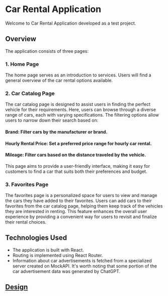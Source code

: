 # Car Rental Application

Welcome to Car Rental Application developed as a test project.

## Overview

The application consists of three pages:


### 1. Home Page
The home page serves as an introduction to services. Users will find a general overview of the car rental options available. 

### 2. Car Catalog Page
The car catalog page is designed to assist users in finding the perfect vehicle for their requirements. Here, users can browse through a diverse range of cars, each with varying specifications. The filtering options allow users to narrow down their search based on:

#### Brand: Filter cars by the manufacturer or brand.
#### Hourly Rental Price: Set a preferred price range for hourly car rental.
#### Mileage: Filter cars based on the distance traveled by the vehicle.

This page aims to provide a user-friendly interface, making it easy for customers to find a car that suits both their preferences and budget.

### 3. Favorites Page
The favorites page is a personalized space for users to view and manage the cars they have added to their favorites. Users can add cars to their favorites from the car catalog page, helping them keep track of the vehicles they are interested in renting. This feature enhances the overall user experience by providing a convenient way for users to revisit and finalize their rental choices.

## Technologies Used
* The application is built with React.
* Routing is implemented using React Router.
* Information about car advertisements is fetched from a specialized server created on MockAPI. It's worth noting that some portion of the car advertisement data was generated by ChatGPT.


## <a href="https://www.figma.com/design/XhC8FSCfAkraEF5l7Hx4fL/Test?node-id=12-213&t=S1XRxOVYBwCt9hf5-0" target="_blank">Design</a>
